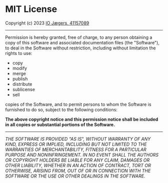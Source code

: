 # MIT License
Copyright (c) 2023 [IO Jægers, 41157089](https://datacvr.virk.dk/enhed/virksomhed/41157089)

 ---- ----
Permission is hereby granted, free of charge,
to any person obtaining a copy of this software and associated documentation
files (the "Software"), to deal in the Software without restriction,
including without limitation the rights to use:
* copy
* modify
* merge
* publish
* distribute
* sublicense
* sell

copies of the Software, and to permit persons to whom the Software is
furnished to do so, subject to the following conditions:

__The above copyright notice and this permission
notice shall be included in all copies
or substantial portions of the Software.__

 ---- ----
_THE SOFTWARE IS PROVIDED "AS IS", WITHOUT WARRANTY OF ANY KIND, EXPRESS OR
IMPLIED, INCLUDING BUT NOT LIMITED TO THE WARRANTIES OF MERCHANTABILITY,
FITNESS FOR A PARTICULAR PURPOSE AND NONINFRINGEMENT. IN NO EVENT SHALL THE
AUTHORS OR COPYRIGHT HOLDERS BE LIABLE FOR ANY CLAIM, DAMAGES OR OTHER
LIABILITY, WHETHER IN AN ACTION OF CONTRACT, TORT OR OTHERWISE, ARISING FROM,
OUT OF OR IN CONNECTION WITH THE SOFTWARE OR THE USE OR OTHER DEALINGS IN THE
SOFTWARE._
